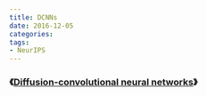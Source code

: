 ```yaml
---
title: DCNNs
date: 2016-12-05
categories: 
tags:
- NeurIPS
---
```


### 《[Diffusion-convolutional neural networks](https://papers.nips.cc/paper/6212-diffusion-convolutional-neural-networks.pdf)》


